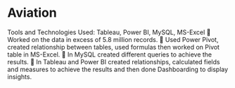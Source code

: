 # Aviation
Tools and Technologies Used: Tableau, Power BI, MySQL, MS-Excel
 Worked on the data in excess of 5.8 million records.
 Used Power Pivot, created relationship between tables, used formulas then worked on Pivot table in MS-Excel.
 In MySQL created different queries to achieve the results.
 In Tableau and Power BI created relationships, calculated fields and measures to achieve the results and then 
done Dashboarding to display insights.
